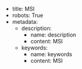 - title: MSI
- robots: True
- metadata:
    - description:
        - name: description
        - content: MSI
    - keywords:
        - name: keywords
        - content: MSI